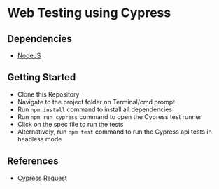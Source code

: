 # Web Testing using Cypress

## Dependencies

 - [NodeJS](https://nodejs.org/en/download/)

## Getting Started

 - Clone this Repository 
 - Navigate to the project folder on Terminal/cmd prompt
 - Run `npm install` command to install all dependencies
 - Run `npm run cypress` command to open the Cypress test runner
 - Click on the spec file to run the tests
 - Alternatively, run `npm test` command to run the Cypress api tests in headless mode

## References

 - [Cypress Request](https://docs.cypress.io/api/commands/request)